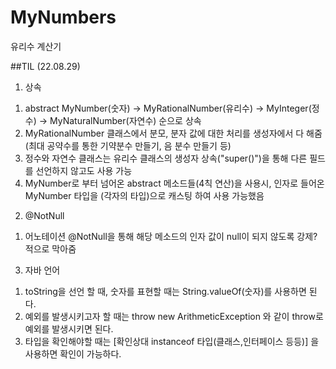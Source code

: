 # MyNumbers
유리수 계산기 


##TIL (22.08.29)
1. 상속
  1) abstract MyNumber(숫자) -> MyRationalNumber(유리수) -> MyInteger(정수) -> MyNaturalNumber(자연수) 순으로 상속
  2) MyRationalNumber 클래스에서 분모, 분자 값에 대한 처리를 생성자에서 다 해줌(최대 공약수를 통한 기약분수 만들기, 음 분수 만들기 등)
  3) 정수와 자연수 클래스는 유리수 클래스의 생성자 상속("super()")을 통해 다른 필드를 선언하지 않고도 사용 가능
  4) MyNumber로 부터 넘어온 abstract 메소드들(4칙 연산)을 사용시, 인자로 들어온 MyNumber 타입을 (각자의 타입)으로 캐스팅 하여 사용 가능했음
  
2. @NotNull
  1) 어노테이션 @NotNull을 통해 해당 메소드의 인자 값이 null이 되지 않도록 강제?적으로 막아줌
  
3. 자바 언어
  1) toString을 선언 할 때, 숫자를 표현할 때는 String.valueOf(숫자)를 사용하면 된다.
  2) 예외를 발생시키고자 할 때는 throw new ArithmeticException 와 같이 throw로 예외를 발생시키면 된다.
  3) 타입을 확인해야할 때는 [확인상대 instanceof 타입(클래스,인터페이스 등등)] 을 사용하면 확인이 가능하다.
